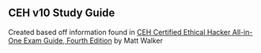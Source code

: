 ## CEH v10 Study Guide

Created based off information found in [CEH Certified Ethical Hacker All-in-One Exam Guide, Fourth Edition](https://www.amazon.com/gp/product/126045455X/ref=ppx_yo_dt_b_asin_title_o02_s00?ie=UTF8&psc=1) by Matt Walker